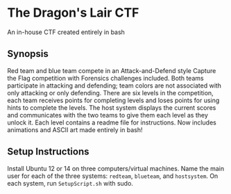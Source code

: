 # The Dragon's Lair CTF
An in-house CTF created entirely in bash

## Synopsis
Red team and blue team compete in an Attack-and-Defend style Capture the Flag competition with Forensics challenges included. Both teams participate in attacking and defending; team colors are not associated with only attacking or only defending. There are six levels in the competition, each team receives points for completing levels and loses points for using hints to complete the levels. The host system displays the current scores and communicates with the two teams to give them each level as they unlock it. Each level contains a readme file for instructions. Now includes animations and ASCII art made entirely in bash!

## Setup Instructions
Install Ubuntu 12 or 14 on three computers/virtual machines. Name the main user for each of the three systems: `redteam`, `blueteam`, and `hostsystem`. On each system, run `SetupScript.sh` with sudo.
